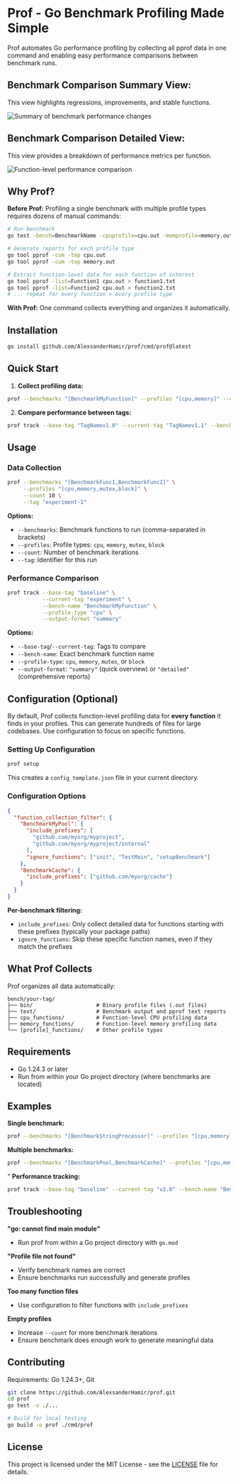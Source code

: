 # Prof - Go Benchmark Profiling Made Simple

Prof automates Go performance profiling by collecting all pprof data in one command and enabling easy performance comparisons between benchmark runs.

## Benchmark Comparison Summary View:

This view highlights regressions, improvements, and stable functions.

![Summary of benchmark performance changes](./summary_example.png)

## Benchmark Comparison Detailed View:

This view provides a breakdown of performance metrics per function.

![Function-level performance comparison](./detailed_example.png)

## Why Prof?

**Before Prof:** Profiling a single benchmark with multiple profile types requires dozens of manual commands:

```bash
# Run benchmark
go test -bench=BenchmarkName -cpuprofile=cpu.out -memprofile=memory.out ...

# Generate reports for each profile type
go tool pprof -cum -top cpu.out
go tool pprof -cum -top memory.out

# Extract function-level data for each function of interest
go tool pprof -list=Function1 cpu.out > function1.txt
go tool pprof -list=Function2 cpu.out > function2.txt
# ... repeat for every function × every profile type
```

**With Prof:** One command collects everything and organizes it automatically.

## Installation

```bash
go install github.com/AlexsanderHamir/prof/cmd/prof@latest
```

## Quick Start

1. **Collect profiling data:**

```bash
prof --benchmarks "[BenchmarkMyFunction]" --profiles "[cpu,memory]" --count 5 --tag "v1.0"
```

2. **Compare performance between tags:**

```bash
prof track --base-tag "TagNamev1.0" --current-tag "TagNamev1.1" --bench-name "BenchmarkFunctionName" --profile-type "cpu" --output-format "summary"
```

## Usage

### Data Collection

```bash
prof --benchmarks "[BenchmarkFunc1,BenchmarkFunc2]" \
     --profiles "[cpu,memory,mutex,block]" \
     --count 10 \
     --tag "experiment-1"
```

**Options:**

- `--benchmarks`: Benchmark functions to run (comma-separated in brackets)
- `--profiles`: Profile types: `cpu`, `memory`, `mutex`, `block`
- `--count`: Number of benchmark iterations
- `--tag`: Identifier for this run

### Performance Comparison

```bash
prof track --base-tag "baseline" \
           --current-tag "experiment" \
           --bench-name "BenchmarkMyFunction" \
           --profile-type "cpu" \
           --output-format "summary"
```

**Options:**

- `--base-tag`/`--current-tag`: Tags to compare
- `--bench-name`: Exact benchmark function name
- `--profile-type`: `cpu`, `memory`, `mutex`, or `block`
- `--output-format`: `"summary"` (quick overview) or `"detailed"` (comprehensive reports)

## Configuration (Optional)

By default, Prof collects function-level profiling data for **every function** it finds in your profiles. This can generate hundreds of files for large codebases. Use configuration to focus on specific functions.

### Setting Up Configuration

```bash
prof setup
```

This creates a `config_template.json` file in your current directory.

### Configuration Options

```json
{
  "function_collection_filter": {
    "BenchmarkMyPool": {
      "include_prefixes": [
        "github.com/myorg/myproject",
        "github.com/myorg/myproject/internal"
      ],
      "ignore_functions": ["init", "TestMain", "setupBenchmark"]
    },
    "BenchmarkCache": {
      "include_prefixes": ["github.com/myorg/cache"]
    }
  }
}
```

**Per-benchmark filtering:**

- `include_prefixes`: Only collect detailed data for functions starting with these prefixes (typically your package paths)
- `ignore_functions`: Skip these specific function names, even if they match the prefixes

## What Prof Collects

Prof organizes all data automatically:

```
bench/your-tag/
├── bin/                    # Binary profile files (.out files)
├── text/                   # Benchmark output and pprof text reports
├── cpu_functions/          # Function-level CPU profiling data
├── memory_functions/       # Function-level memory profiling data
└── [profile]_functions/    # Other profile types
```

## Requirements

- Go 1.24.3 or later
- Run from within your Go project directory (where benchmarks are located)

## Examples

**Single benchmark:**

```bash
prof --benchmarks "[BenchmarkStringProcessor]" --profiles "[cpu,memory]" --count 5 --tag "baseline"
```

**Multiple benchmarks:**

```bash
prof --benchmarks "[BenchmarkPool,BenchmarkCache]" --profiles "[cpu,memory,mutex]" --count 10 --tag "v2.0"
```

"
**Performance tracking:**

```bash
prof track --base-tag "baseline" --current-tag "v2.0" --bench-name "BenchmarkPool" --profile-type "cpu" --output-format "summary"
```

## Troubleshooting

**"go: cannot find main module"**

- Run prof from within a Go project directory with `go.mod`

**"Profile file not found"**

- Verify benchmark names are correct
- Ensure benchmarks run successfully and generate profiles

**Too many function files**

- Use configuration to filter functions with `include_prefixes`

**Empty profiles**

- Increase `--count` for more benchmark iterations
- Ensure benchmark does enough work to generate meaningful data

## Contributing

Requirements: Go 1.24.3+, Git

```bash
git clone https://github.com/AlexsanderHamir/prof.git
cd prof
go test -v ./...

# Build for local testing
go build -o prof ./cmd/prof
```

## License

This project is licensed under the MIT License - see the [LICENSE](LICENSE) file for details.
